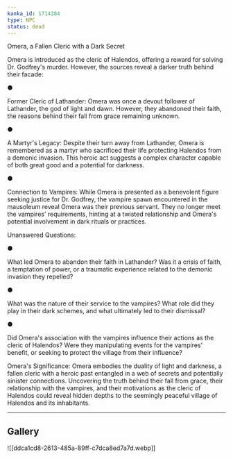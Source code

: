 ```yaml
---
kanka_id: 1714384
type: NPC
status: dead
---
```


Omera, a Fallen Cleric with a Dark Secret

Omera is introduced as the cleric of Halendos, offering a reward for solving Dr. Godfrey's murder. However, the sources reveal a darker truth behind their facade:

●

Former Cleric of Lathander: Omera was once a devout follower of Lathander, the god of light and dawn. However, they abandoned their faith, the reasons behind their fall from grace remaining unknown.

●

A Martyr's Legacy: Despite their turn away from Lathander, Omera is remembered as a martyr who sacrificed their life protecting Halendos from a demonic invasion. This heroic act suggests a complex character capable of both great good and a potential for darkness.

●

Connection to Vampires: While Omera is presented as a benevolent figure seeking justice for Dr. Godfrey, the vampire spawn encountered in the mausoleum reveal Omera was their previous servant. They no longer meet the vampires' requirements, hinting at a twisted relationship and Omera's potential involvement in dark rituals or practices.

Unanswered Questions:

●

What led Omera to abandon their faith in Lathander? Was it a crisis of faith, a temptation of power, or a traumatic experience related to the demonic invasion they repelled?

●

What was the nature of their service to the vampires? What role did they play in their dark schemes, and what ultimately led to their dismissal?

●

Did Omera's association with the vampires influence their actions as the cleric of Halendos? Were they manipulating events for the vampires' benefit, or seeking to protect the village from their influence?

Omera's Significance: Omera embodies the duality of light and darkness, a fallen cleric with a heroic past entangled in a web of secrets and potentially sinister connections. Uncovering the truth behind their fall from grace, their relationship with the vampires, and their motivations as the cleric of Halendos could reveal hidden depths to the seemingly peaceful village of Halendos and its inhabitants.

---
## Gallery
![[ddca1cd8-2613-485a-89ff-c7dca8ed7a7d.webp]]
